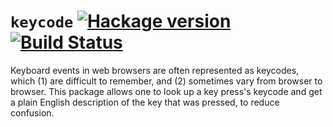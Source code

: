 # `keycode` [![Hackage version](https://img.shields.io/hackage/v/keycode.svg?style=flat)](http://hackage.haskell.org/package/keycode) [![Build Status](https://img.shields.io/travis/RyanGlScott/keycode.svg?style=flat)](https://travis-ci.org/RyanGlScott/keycode)

Keyboard events in web browsers are often represented as keycodes, which (1) are difficult to remember, and (2) sometimes vary from browser to browser. This package allows one to look up a key press's keycode and get a plain English description of the key that was pressed, to reduce confusion.
